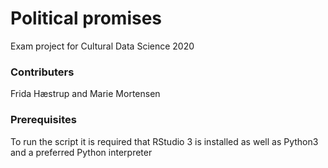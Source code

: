 # Political promises
Exam project for Cultural Data Science 2020

### Contributers
Frida Hæstrup and Marie Mortensen

### Prerequisites
To run the script it is required that RStudio 3 is installed as well as Python3 and a preferred Python interpreter

